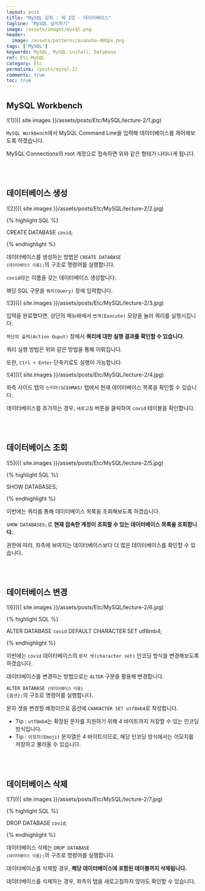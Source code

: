 ```yaml
---
layout: post
title: "MySQL 강좌 : 제 2강 - 데이터베이스"
tagline: "MySQL 설치하기"
image: /assets/images/mysql.png
header:
  image: /assets/patterns/asanoha-400px.png
tags: ['MySQL']
keywords: MySQL, MySQL install, Database
ref: Etc-MySQL
category: Etc
permalink: /posts/mysql-2/
comments: true
toc: true
---
```


## MySQL Workbench

![1]({{ site.images }}/assets/posts/Etc/MySQL/lecture-2/1.jpg)

`MySQL Workbench`에서 MySQL Command Line을 입력해 데이터베이스를 제어해보도록 하겠습니다.

MySQL Connections의 root 계정으로 접속하면 위와 같은 형태가 나타나게 됩니다.

<br>
<br>

## 데이터베이스 생성

![2]({{ site.images }}/assets/posts/Etc/MySQL/lecture-2/2.jpg)

{% highlight SQL %}

CREATE DATABASE `covid`;

{% endhighlight %}

데이터베이스를 생성하는 방법은 <code>CREATE DATABASE `{데이터베이스 이름}`;</code>의 구조로 명령어를 실행합니다.

`covid`라는 이름을 갖는 데이터베이스 생성합니다.

해당 SQL 구문을 `쿼리(Query)` 창에 입력합니다.

![3]({{ site.images }}/assets/posts/Etc/MySQL/lecture-2/3.jpg)

입력을 완료했다면, 상단의 메뉴바에서 `번개(Execute)` 모양을 눌러 쿼리를 실행시킵니다.

`하단의 출력(Action Ouput)` 창에서 **쿼리에 대한 실행 결과를 확인할 수 있습니다.**

쿼리 실행 방법은 위와 같은 방법을 통해 이뤄집니다.

또한, `Ctrl + Enter` 단축키로도 실행이 가능합니다.

![4]({{ site.images }}/assets/posts/Etc/MySQL/lecture-2/4.jpg)

좌측 사이드 탭의 `스키마(SCEHMAS)` 탭에서 현재 데이터베이스 목록을 확인할 수 있습니다.

데이터베이스를 추가하는 경우, `새로고침` 버튼을 클릭하여 `covid` 테이블을 확인합니다.

<br>
<br>

## 데이터베이스 조회

![5]({{ site.images }}/assets/posts/Etc/MySQL/lecture-2/5.jpg)

{% highlight SQL %}

SHOW DATABASES;

{% endhighlight %}

이번에는 쿼리를 통해 데이터베이스 목록을 조회해보도록 하겠습니다.

`SHOW DATABASES;`로 **현재 접속한 계정이 조회할 수 있는 데이터베이스 목록을 조회합니다.**

권한에 따라, 좌측에 보여지는 데이터베이스보다 더 많은 데이터베이스를 확인할 수 있습니다.

<br>
<br>

## 데이터베이스 변경

![6]({{ site.images }}/assets/posts/Etc/MySQL/lecture-2/6.jpg)

{% highlight SQL %}

ALTER DATABASE `covid`
DEFAULT CHARACTER SET utf8mb4;

{% endhighlight %}

이번에는 `covid` 데이터베이스의 `문자 셋(character set)` 인코딩 방식을 변경해보도록 하겠습니다.

데이터베이스를 변경하는 방법으로는 `ALTER` 구문을 활용해 변경합니다.

<code>ALTER DATABASE `{데이터베이스 이름}` {옵션};</code>의 구조로 명령어를 실행합니다.

문자 셋을 변경할 예정이므로 옵션에 `CHARACTER SET utf8mb4`로 작성합니다.

- Tip : `utf8mb4`는 확장된 문자를 지원하기 위해 4 바이트까지 저장할 수 있는 인코딩 방식입니다.
- Tip : `이모지(Emoji)` 문자열은 4 바이트이므로, 해당 인코딩 방식에서는 이모지를 저장하고 불러올 수 있습니다.

<br>
<br>

## 데이터베이스 삭제

![7]({{ site.images }}/assets/posts/Etc/MySQL/lecture-2/7.jpg)

{% highlight SQL %}

DROP DATABASE `covid`;

{% endhighlight %}

데이터베이스 삭제는 <code>DROP DATABASE `{데이터베이스 이름}`;</code>의 구조로 명령어를 실행합니다.

데이터베이스를 삭제할 경우, **해당 데이터베이스에 포함된 테이블까지 삭제됩니다.**

데이터베이스를 삭제하는 경우, 좌측의 탭을 새로고침하지 않아도 확인할 수 있습니다.
